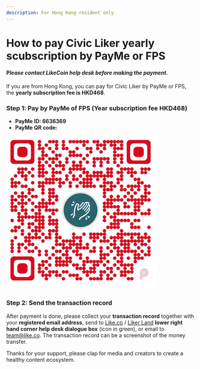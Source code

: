 ```yaml
---
description: For Hong Kong resident only
---
```


# How to pay Civic Liker yearly scubscription by PayMe or FPS

#### **P**_**lease contact LikeCoin help desk before making the payment.**_

If you are from Hong Kong, you can pay for Civic Liker by PayMe or FPS, the **yearly subscription fee is HKD468**.

### Step 1: Pay by PayMe of FPS \(Year subscription fee HKD468\)

* **PayMe ID: 6636369**
* **PayMe QR code:**

![](../../.gitbook/assets/payme.png)

### **Step 2: Send the transaction record**

After payment is done, please collect your **transaction record** together with your **registered email address**, send to [Like.co](https://like.co/) / [Liker Land](https://liker.land/) **lower right hand corner help desk dialogue box** \(icon in green\), or email to [team@like.co](mailto:team@like.co). The transaction record can be a screenshot of the money transfer.

Thanks for your support, please clap for media and creators to create a healthy content ecosystem.

